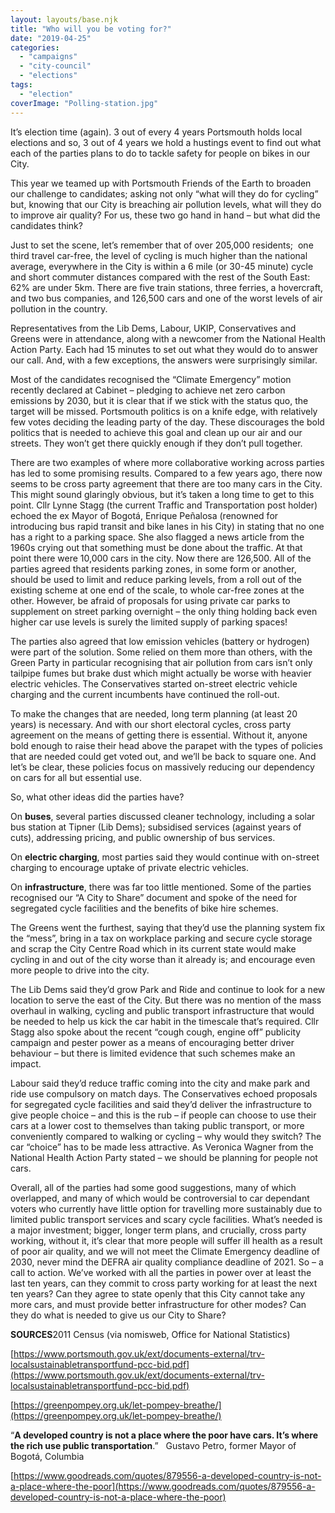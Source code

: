 ```yaml
---
layout: layouts/base.njk
title: "Who will you be voting for?"
date: "2019-04-25"
categories: 
  - "campaigns"
  - "city-council"
  - "elections"
tags: 
  - "election"
coverImage: "Polling-station.jpg"
---
```


It’s election time (again). 3 out of every 4 years Portsmouth holds local elections and so, 3 out of 4 years we hold a hustings event to find out what each of the parties plans to do to tackle safety for people on bikes in our City.

This year we teamed up with Portsmouth Friends of the Earth to broaden our challenge to candidates; asking not only “what will they do for cycling” but, knowing that our City is breaching air pollution levels, what will they do to improve air quality? For us, these two go hand in hand – but what did the candidates think?

Just to set the scene, let’s remember that of over 205,000 residents;  one third travel car-free, the level of cycling is much higher than the national average, everywhere in the City is within a 6 mile (or 30-45 minute) cycle and short commuter distances compared with the rest of the South East: 62% are under 5km. There are five train stations, three ferries, a hovercraft, and two bus companies, and 126,500 cars and one of the worst levels of air pollution in the country.

Representatives from the Lib Dems, Labour, UKIP, Conservatives and Greens were in attendance, along with a newcomer from the National Health Action Party. Each had 15 minutes to set out what they would do to answer our call. And, with a few exceptions, the answers were surprisingly similar.

Most of the candidates recognised the “Climate Emergency” motion recently declared at Cabinet _–_ pledging to achieve net zero carbon emissions by 2030, but it is clear that if we stick with the status quo, the target will be missed. Portsmouth politics is on a knife edge, with relatively few votes deciding the leading party of the day. These discourages the bold politics that is needed to achieve this goal and clean up our air and our streets. They won’t get there quickly enough if they don’t pull together.

There are two examples of where more collaborative working across parties has led to some promising results. Compared to a few years ago, there now seems to be cross party agreement that there are too many cars in the City. This might sound glaringly obvious, but it’s taken a long time to get to this point. Cllr Lynne Stagg (the current Traffic and Transportation post holder) echoed the ex Mayor of Bogotá, Enrique Peñalosa (renowned for introducing bus rapid transit and bike lanes in his City) in stating that no one has a right to a parking space. She also flagged a news article from the 1960s crying out that something must be done about the traffic. At that point there were 10,000 cars in the city. Now there are 126,500. All of the parties agreed that residents parking zones, in some form or another, should be used to limit and reduce parking levels, from a roll out of the existing scheme at one end of the scale, to whole car-free zones at the other. However, be afraid of proposals for using private car parks to supplement on street parking overnight – the only thing holding back even higher car use levels is surely the limited supply of parking spaces!

The parties also agreed that low emission vehicles (battery or hydrogen) were part of the solution. Some relied on them more than others, with the Green Party in particular recognising that air pollution from cars isn’t only tailpipe fumes but brake dust which might actually be worse with heavier electric vehicles. The Conservatives started on-street electric vehicle charging and the current incumbents have continued the roll-out.

To make the changes that are needed, long term planning (at least 20 years) is necessary. And with our short electoral cycles, cross party agreement on the means of getting there is essential. Without it, anyone bold enough to raise their head above the parapet with the types of policies that are needed could get voted out, and we’ll be back to square one. And let’s be clear, these policies focus on massively reducing our dependency on cars for all but essential use.

So, what other ideas did the parties have?

On **buses**, several parties discussed cleaner technology, including a solar bus station at Tipner (Lib Dems); subsidised services (against years of cuts), addressing pricing, and public ownership of bus services.

On **electric charging**, most parties said they would continue with on-street charging to encourage uptake of private electric vehicles.

On **infrastructure**, there was far too little mentioned. Some of the parties recognised our “A City to Share” document and spoke of the need for segregated cycle facilities and the benefits of bike hire schemes.

The Greens went the furthest, saying that they’d use the planning system fix the “mess”, bring in a tax on workplace parking and secure cycle storage and scrap the City Centre Road which in its current state would make cycling in and out of the city worse than it already is; and encourage even more people to drive into the city.

The Lib Dems said they’d grow Park and Ride and continue to look for a new location to serve the east of the City. But there was no mention of the mass overhaul in walking, cycling and public transport infrastructure that would be needed to help us kick the car habit in the timescale that’s required. Cllr Stagg also spoke about the recent “cough cough, engine off” publicity campaign and pester power as a means of encouraging better driver behaviour – but there is limited evidence that such schemes make an impact.

Labour said they’d reduce traffic coming into the city and make park and ride use compulsory on match days. The Conservatives echoed proposals for segregated cycle facilities and said they’d deliver the infrastructure to give people choice – and this is the rub – if people can choose to use their cars at a lower cost to themselves than taking public transport, or more conveniently compared to walking or cycling – why would they switch? The car “choice” has to be made less attractive. As Veronica Wagner from the National Health Action Party stated – we should be planning for people not cars.

Overall, all of the parties had some good suggestions, many of which overlapped, and many of which would be controversial to car dependant voters who currently have little option for travelling more sustainably due to limited public transport services and scary cycle facilities. What’s needed is a major investment; bigger, longer term plans, and crucially, cross party working, without it, it’s clear that more people will suffer ill health as a result of poor air quality, and we will not meet the Climate Emergency deadline of 2030, never mind the DEFRA air quality compliance deadline of 2021. So – a call to action. We’ve worked with all the parties in power over at least the last ten years, can they commit to cross party working for at least the next ten years? Can they agree to state openly that this City cannot take any more cars, and must provide better infrastructure for other modes? Can they do what is needed to give us our City to Share?

**SOURCES**2011 Census (via nomisweb, Office for National Statistics)

[https://www.portsmouth.gov.uk/ext/documents-external/trv-localsustainabletransportfund-pcc-bid.pdf](https://www.portsmouth.gov.uk/ext/documents-external/trv-localsustainabletransportfund-pcc-bid.pdf)

[https://greenpompey.org.uk/let-pompey-breathe/](https://greenpompey.org.uk/let-pompey-breathe/)

“**A developed country is not a place where the poor have cars. It’s where the rich use public transportation**.”   Gustavo Petro, former Mayor of Bogotá, Columbia

[https://www.goodreads.com/quotes/879556-a-developed-country-is-not-a-place-where-the-poor](https://www.goodreads.com/quotes/879556-a-developed-country-is-not-a-place-where-the-poor)
